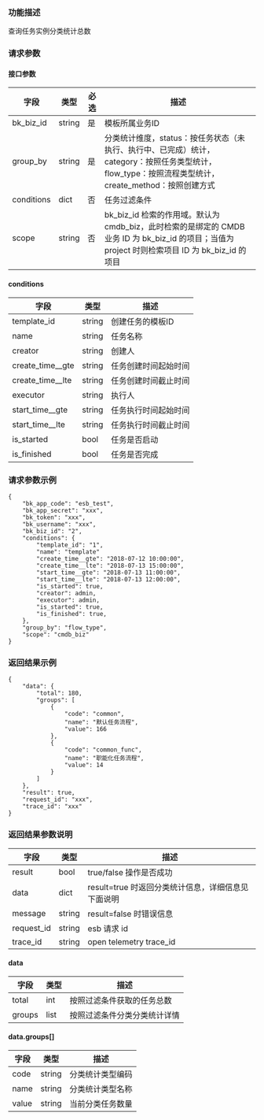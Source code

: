 ### 功能描述

查询任务实例分类统计总数

### 请求参数

#### 接口参数

| 字段          |  类型       | 必选   |  描述             |
|---------------|------------|--------|------------------|
|   bk_biz_id    |   string     |   是   |  模板所属业务ID |
|   group_by     |   string     |   是   |  分类统计维度，status：按任务状态（未执行、执行中、已完成）统计，category：按照任务类型统计，flow_type：按照流程类型统计，create_method：按照创建方式 |
|   conditions     |   dict     |   否   |  任务过滤条件 |
| scope | string | 否 | bk_biz_id 检索的作用域。默认为 cmdb_biz，此时检索的是绑定的 CMDB 业务 ID 为 bk_biz_id 的项目；当值为 project 时则检索项目 ID 为 bk_biz_id 的项目|

#### conditions

| 字段      | 类型      | 描述      |
| ------------ | ---------- | ------------------------------ |
|  template_id      |    string    |      创建任务的模板ID    |
|  name      |    string    |      任务名称   |
|  creator      |    string    |      创建人    |
|  create_time__gte      |    string    |      任务创建时间起始时间   |
|  create_time__lte      |    string    |      任务创建时间截止时间   |
|  executor      |    string    |      执行人    |
|  start_time__gte      |    string   |      任务执行时间起始时间  |
|  start_time__lte      |    string   |      任务执行时间截止时间  |
|  is_started      |    bool   |      任务是否启动  |
|  is_finished      |    bool   |      任务是否完成  |

### 请求参数示例

```
{
    "bk_app_code": "esb_test",
    "bk_app_secret": "xxx",
    "bk_token": "xxx",
    "bk_username": "xxx",
    "bk_biz_id": "2",
    "conditions": {
        "template_id": "1",
        "name": "template"
        "create_time__gte": "2018-07-12 10:00:00",
        "create_time__lte": "2018-07-13 15:00:00",
        "start_time__gte": "2018-07-13 11:00:00",
        "start_time__lte": "2018-07-13 12:00:00",
        "is_started": true,
        "creator": admin,
        "executor": admin,
        "is_started": true,
        "is_finished": true,
    },
    "group_by": "flow_type",
    "scope": "cmdb_biz"
}
```

### 返回结果示例

```
{
    "data": {
        "total": 180,
        "groups": [
            {
                "code": "common",
                "name": "默认任务流程",
                "value": 166
            },
            {
                "code": "common_func",
                "name": "职能化任务流程",
                "value": 14
            }
        ]
    },
    "result": true,
    "request_id": "xxx",
    "trace_id": "xxx"
}
```

### 返回结果参数说明

| 字段      | 类型      | 描述      |
|-----------|----------|-----------|
|  result      | bool    |      true/false 操作是否成功     |
|  data        | dict  |      result=true 时返回分类统计信息，详细信息见下面说明    |
|  message     | string  |      result=false 时错误信息     |
|  request_id     |    string  |      esb 请求 id     |
|  trace_id     |    string  |      open telemetry trace_id     |

#### data

| 字段      | 类型      | 描述      |
|-----------|----------|-----------|
|  total      |    int    |      按照过滤条件获取的任务总数    |
|  groups     |    list   |      按照过滤条件分类分类统计详情   |

#### data.groups[]
| 字段      | 类型      | 描述      |
|-----------|----------|-----------|
|  code      |    string    |      分类统计类型编码    |
|  name      |    string    |      分类统计类型名称    |
|  value     |    string    |      当前分类任务数量    |
